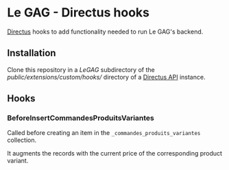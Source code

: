 # Le GAG - Directus hooks

[Directus][directus] hooks to add functionality needed to run Le GAG's backend.


## Installation

Clone this repository in a _LeGAG_ subdirectory of the 
_public/extensions/custom/hooks/_ directory of a [Directus API][directus-api]
instance.


## Hooks

### BeforeInsertCommandesProduitsVariantes

Called before creating an item in the `_commandes_produits_variantes`
collection.

It augments the records with the current price of the corresponding product 
variant.
 
[directus]:     https://directus.io/
[directus-api]: https://github.com/directus/api
